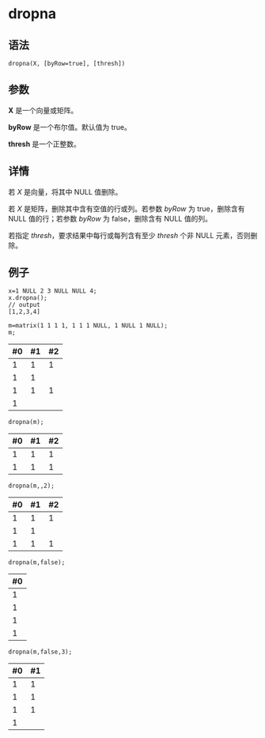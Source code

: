 # dropna

## 语法

`dropna(X, [byRow=true], [thresh])`

## 参数

**X** 是一个向量或矩阵。

**byRow** 是一个布尔值。默认值为 true。

**thresh** 是一个正整数。

## 详情

若 *X* 是向量，将其中 NULL 值删除。

若 *X* 是矩阵，删除其中含有空值的行或列。若参数 *byRow* 为 true，删除含有 NULL
值的行；若参数 *byRow* 为 false，删除含有 NULL 值的列。

若指定 *thresh*，要求结果中每行或每列含有至少 *thresh* 个非 NULL
元素，否则删除。

## 例子

```
x=1 NULL 2 3 NULL NULL 4;
x.dropna();
// output
[1,2,3,4]

m=matrix(1 1 1 1, 1 1 1 NULL, 1 NULL 1 NULL);
m;
```

| #0 | #1 | #2 |
| --- | --- | --- |
| 1 | 1 | 1 |
| 1 | 1 |  |
| 1 | 1 | 1 |
| 1 |  |  |

```
dropna(m);
```

| #0 | #1 | #2 |
| --- | --- | --- |
| 1 | 1 | 1 |
| 1 | 1 | 1 |

```
dropna(m,,2);
```

| #0 | #1 | #2 |
| --- | --- | --- |
| 1 | 1 | 1 |
| 1 | 1 |  |
| 1 | 1 | 1 |

```
dropna(m,false);
```

| #0 |
| --- |
| 1 |
| 1 |
| 1 |
| 1 |

```
dropna(m,false,3);
```

| #0 | #1 |
| --- | --- |
| 1 | 1 |
| 1 | 1 |
| 1 | 1 |
| 1 |  |


